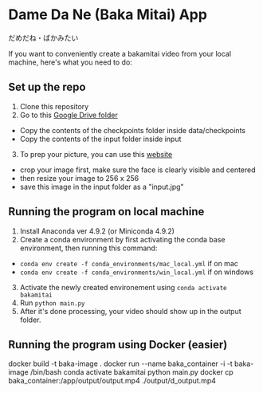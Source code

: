 
# Dame Da Ne (Baka Mitai) App

だめだね・ばかみたい

If you want to conveniently create a bakamitai video from your local machine, here's what you need to do:

## Set up the repo
1. Clone this repository
2. Go to this [Google Drive folder](https://drive.google.com/drive/folders/1KicXQYrg5paoBXtHswuZKPtZq8ncgdqG)
  - Copy the contents of the checkpoints folder inside data/checkpoints
  - Copy the contents of the input folder inside input
3. To prep your picture, you can use this [website](https://photoshop.adobe.com/)
  - crop your image first, make sure the face is clearly visible and centered
  - then resize your image to 256 x 256
  - save this image in the input folder as a "input.jpg"

## Running the program on local machine
1. Install Anaconda ver 4.9.2 (or Miniconda 4.9.2)
2. Create a conda environment by first activating the conda base environment, then running this command:
  - `conda env create -f conda_environments/mac_local.yml` if on mac
  - `conda env create -f conda_environments/win_local.yml` if on windows
3. Activate the newly created environement using `conda activate bakamitai`
4. Run `python main.py`
5. After it's done processing, your video should show up in the output folder.

## Running the program using Docker (easier)
docker build -t baka-image .
docker run --name baka_container -i -t baka-image /bin/bash
conda activate bakamitai
python main.py
docker cp baka_container:/app/output/output.mp4 ./output/d_output.mp4